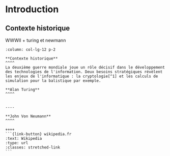 # Introduction
<!--- Architecture des Ordinateurs --->
## Contexte historique

WWWII + turing et newmann

````{panels}
:column: col-lg-12 p-2

**Contexte historique**
^^^^
La deuxième guerre mondiale joue un rôle décisif dans le développement des technologies de l'information. Deux besoins stratégiques révèlent les enjeux de l'informatique : la cryptologie[^1] et les calculs de simulation pour la balistique par exemple. 

````

````{panels}
**Alan Turing**
^^^^


----

**John Von Neumann**
^^^^

++++
```{link-button} wikipedia.fr
:text: Wikipedia
:type: url
:classes: stretched-link
```

````

[^1]: La cryptologie est la science qui regroupe la Cryptanalyse qui est le décodage des message encodés et la Cryptographie qui recouvre toutes les activités de chiffrement des messages pour les protéger.
